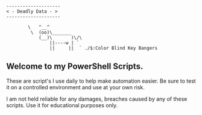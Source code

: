 ```
--------------------
< - Deadly Data - >
--------------------

        \   ^__^
         \  (oo)\_______
            (__)\       )\/\
                ||----w | `
                ||     ||  ` ./$:Color Blind Key Bangers  
```

## Welcome to my PowerShell Scripts.



These are script's I use daily to help make automation easier.
Be sure to test it on a controlled environment and use at your own risk.

I am not held reliable for any damages, breaches caused by any of these scripts. Use it for educational purposes only.